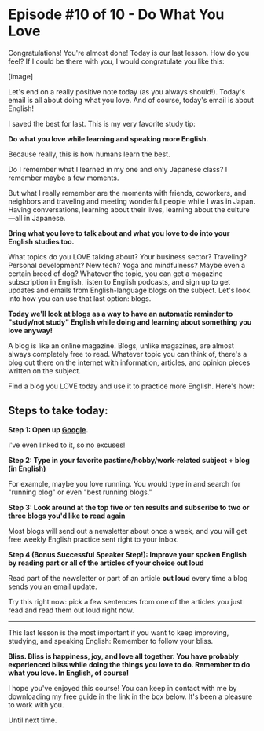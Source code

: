 # Episode #10 of 10 - Do What You Love

Congratulations! You're almost done! Today is our last lesson. How do you feel? If I could be there with you, I would congratulate you like this:

[image]

Let's end on a really positive note today (as you always should!). Today's email is all about doing what you love. And of course, today's email is about English!

I saved the best for last. This is my very favorite study tip:

**Do what you love while learning and speaking more English.**

Because really, this is how humans learn the best.

Do I remember what I learned in my one and only Japanese class? I remember maybe a few moments.

But what I really remember are the moments with friends, coworkers, and neighbors and traveling and meeting wonderful people while I was in Japan. Having conversations, learning about their lives, learning about the culture—all in Japanese. 

**Bring what you love to talk about and what you love to do into your English studies too.**

What topics do you LOVE talking about? Your business sector? Traveling? Personal development? New tech? Yoga and mindfulness? Maybe even a certain breed of dog? Whatever the topic, you can get a magazine subscription in English, listen to English podcasts, and sign up to get updates and emails from English-language blogs on the subject. Let's look into how you can use that last option: blogs. 

**Today we'll look at blogs as a way to have an automatic reminder to "study/not study" English while doing and learning about something you love anyway!**

A blog is like an online magazine. Blogs, unlike magazines, are almost always completely free to read. Whatever topic you can think of, there's a blog out there on the internet with information, articles, and opinion pieces written on the subject.

Find a blog you LOVE today and use it to practice more English. Here's how:

##  Steps to take today:

**Step 1: Open up [Google](https://www.google.com/).**

I've even linked to it, so no excuses!

**Step 2: Type in your favorite pastime/hobby/work-related subject + blog (in English)**

For example, maybe you love running. You would type in and search for "running blog" or even "best running blogs." 

**Step 3: Look around at the top five or ten results and subscribe to two or three blogs you'd like to read again**

Most blogs will send out a newsletter about once a week, and you will get free weekly English practice sent right to your inbox. 

**Step 4 (Bonus Successful Speaker Step!): Improve your spoken English by reading part or all of the articles of your choice out loud**

Read part of the newsletter or part of an article **out loud** every time a blog sends you an email update.

Try this right now: pick a few sentences from one of the articles you just read and read them out loud right now. 

---

This last lesson is the most important if you want to keep improving, studying, and speaking English: Remember to follow your bliss. 

**Bliss. Bliss is happiness, joy, and love all together. You have probably experienced bliss while doing the things you love to do. Remember to do what you love. In English, of course!**

I hope you've enjoyed this course! You can keep in contact with me by downloading my free guide in the link in the box below. It's been a pleasure to work with you.

Until next time.

